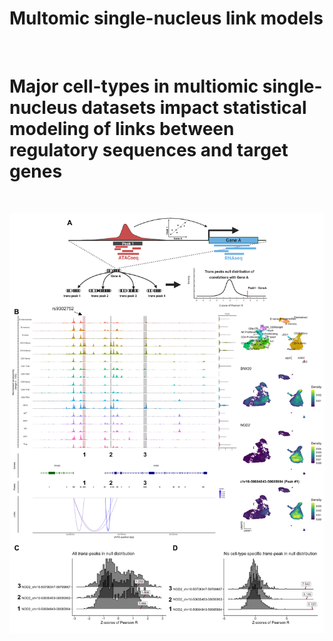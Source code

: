 # Multomic single-nucleus link models

<br>

# Major cell-types in multiomic single-nucleus datasets impact statistical modeling of links between regulatory sequences and target genes

<br>

![Figure1](./figs/Figure1.png)
